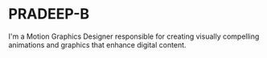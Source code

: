 # PRADEEP-B
I'm a Motion Graphics Designer responsible for creating visually compelling animations and graphics that enhance digital content.
